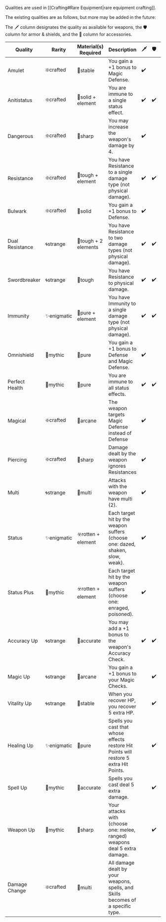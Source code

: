Qualities are used in [[Crafting#Rare Equipment|rare equipment crafting]].

The existing qualities are as follows, but more may be added in the future:

The 🗡️ column designates the quality as available for weapons, the 🛡️ column for armor & shields, and the 💍 column for accessories.

| Quality         | Rarity     | Material(s) Required | Description                                                                            | 🗡️ | 🛡️ | 💍  |
| --------------- | ---------- | -------------------- | -------------------------------------------------------------------------------------- | --- | --- | --- |
| Amulet          | ❇️crafted  | 🔗stable             | You gain a +1 bonus to Magic Defense.                                                  | ✔️  |     | ✔️  |
| Anitistatus     | ❇️crafted  | 🔳solid + element    | You are immune to a single status effect.                                              | ✔️  | ✔️  | ✔️  |
| Dangerous       | ❇️crafted  | 🔺sharp              | You may increase the weapon's damage by 4.                                             | ✔️  |     |     |
| Resistance      | ❇️crafted  | 👊tough + element    | You have Resistance to a single damage type (not physical damage).                     | ✔️  | ✔️  | ✔️  |
| Bulwark         | ❇️crafted  | 🔳solid              | You gain a +1 bonus to Defense.                                                        | ✔️  |     | ✔️  |
| Dual Resistance | 🌀strange  | 👊tough + 2 elements | You have Resistance to two damage types (not physical damage).                         | ✔️  | ✔️  | ✔️  |
| Swordbreaker    | 🌀strange  | 👊tough              | You have Resistance to physical damage.                                                | ✔️  | ✔️  | ✔️  |
| Immunity        | ✨enigmatic | 🪽pure + element     | You have Immunity to a single damage type (not physical damage).                       | ✔️  | ✔️  | ✔️  |
| Omnishield      | 🌠mythic   | 🪽pure               | You gain a +1 bonus to Defense and Magic Defense.                                      | ✔️  |     | ✔️  |
| Perfect Health  | 🌠mythic   | 🪽pure               | You are immune to all status effects.                                                  | ✔️  | ✔️  | ✔️  |
| Magical         | ❇️crafted  | 🔮arcane             | The weapon targets Magic Defense instead of Defense                                    | ✔️  |     |     |
| Piercing        | ❇️crafted  | 🔺sharp              | Damage dealt by the weapon ignores Resistances                                         | ✔️  |     |     |
| Multi           | 🌀strange  | 💠multi              | Attacks with the weapon have multi (2).                                                | ✔️  |     |     |
| Status          | ✨enigmatic | ☣️rotten + element   | Each target hit by the weapon suffers (choose one: dazed, shaken, slow, weak).         | ✔️  |     |     |
| Status Plus     | 🌠mythic   | ☣️rotten + element   | Each target hit by the weapon suffers (choose one: enraged, poisoned).                 | ✔️  |     |     |
| Accuracy Up     | 🌀strange  | 🎯accurate           | You may add a +1 bonus to the weapon's Accuracy Check.                                 | ✔️  | ✔️  | ✔️  |
| Magic Up        | 🌀strange  | 🔮arcane             | You gain a +1 bonus to your Magic Checks.                                              |     | ✔️  | ✔️  |
| Vitality Up     | 🌀strange  | 🔗stable             | When you recover HP, you recover 5 extra HP.                                           |     | ✔️  | ✔️  |
| Healing Up      | ✨enigmatic | 🪽pure               | Spells you cast that whose effects restore Hit Points will restore 5 extra Hit Points. |     | ✔️  | ✔️  |
| Spell Up        | 🌠mythic   | 🎯accurate           | Spells you cast deal 5 extra damage.                                                   |     | ✔️  | ✔️  |
| Weapon Up       | 🌠mythic   | 🔺sharp              | Your attacks with (choose one: melee, ranged) weapons deal 5 extra damage.             |     | ✔️  | ✔️  |
| Damage Change   | ❇️crafted  | 💠multi              | All damage dealt by your weapons, spells, and Skills becomes of a specific type.       |     |     | ✔️  |
